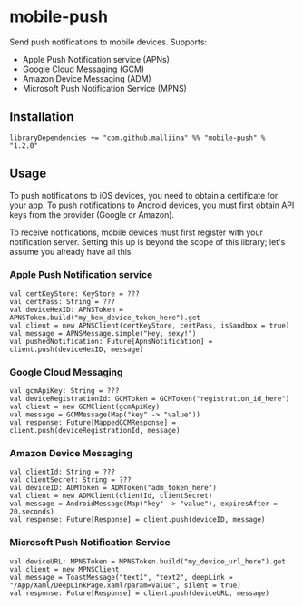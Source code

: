 # mobile-push #

Send push notifications to mobile devices. Supports:

- Apple Push Notification service (APNs)
- Google Cloud Messaging (GCM)
- Amazon Device Messaging (ADM)
- Microsoft Push Notification Service (MPNS)

## Installation ##

```
libraryDependencies += "com.github.malliina" %% "mobile-push" % "1.2.0"
```

## Usage ##

To push notifications to iOS devices, you need to obtain a certificate for your app. To push notifications to Android
devices, you must first obtain API keys from the provider (Google or Amazon).

To receive notifications, mobile devices must first register with your notification server. Setting this up is beyond
the scope of this library; let's assume you already have all this.

### Apple Push Notification service ###

```
val certKeyStore: KeyStore = ???
val certPass: String = ???
val deviceHexID: APNSToken = APNSToken.build("my_hex_device_token_here").get
val client = new APNSClient(certKeyStore, certPass, isSandbox = true)
val message = APNSMessage.simple("Hey, sexy!")
val pushedNotification: Future[ApnsNotification] = client.push(deviceHexID, message)
```

### Google Cloud Messaging ###

```
val gcmApiKey: String = ???
val deviceRegistrationId: GCMToken = GCMToken("registration_id_here")
val client = new GCMClient(gcmApiKey)
val message = GCMMessage(Map("key" -> "value"))
val response: Future[MappedGCMResponse] = client.push(deviceRegistrationId, message)
```

### Amazon Device Messaging ###

```
val clientId: String = ???
val clientSecret: String = ???
val deviceID: ADMToken = ADMToken("adm_token_here")
val client = new ADMClient(clientId, clientSecret)
val message = AndroidMessage(Map("key" -> "value"), expiresAfter = 20.seconds)
val response: Future[Response] = client.push(deviceID, message)
```

### Microsoft Push Notification Service ###

```
val deviceURL: MPNSToken = MPNSToken.build("my_device_url_here").get
val client = new MPNSClient
val message = ToastMessage("text1", "text2", deepLink = "/App/Xaml/DeepLinkPage.xaml?param=value", silent = true)
val response: Future[Response] = client.push(deviceURL, message)
```
